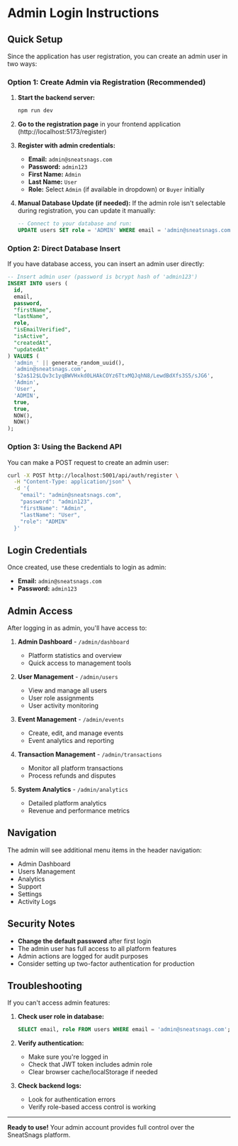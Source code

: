 # Admin Login Instructions

## Quick Setup

Since the application has user registration, you can create an admin user in two ways:

### Option 1: Create Admin via Registration (Recommended)

1. **Start the backend server:**
   ```bash
   npm run dev
   ```

2. **Go to the registration page** in your frontend application (http://localhost:5173/register)

3. **Register with admin credentials:**
   - **Email:** `admin@sneatsnags.com`
   - **Password:** `admin123`
   - **First Name:** `Admin`
   - **Last Name:** `User`
   - **Role:** Select `Admin` (if available in dropdown) or `Buyer` initially

4. **Manual Database Update (if needed):**
   If the admin role isn't selectable during registration, you can update it manually:
   
   ```sql
   -- Connect to your database and run:
   UPDATE users SET role = 'ADMIN' WHERE email = 'admin@sneatsnags.com';
   ```

### Option 2: Direct Database Insert

If you have database access, you can insert an admin user directly:

```sql
-- Insert admin user (password is bcrypt hash of 'admin123')
INSERT INTO users (
  id, 
  email, 
  password, 
  "firstName", 
  "lastName", 
  role, 
  "isEmailVerified", 
  "isActive", 
  "createdAt", 
  "updatedAt"
) VALUES (
  'admin_' || generate_random_uuid(),
  'admin@sneatsnags.com',
  '$2a$12$LQv3c1yqBWVHxkd0LHAkCOYz6TtxMQJqhN8/LewdBdXfs3S5/sJG6',
  'Admin',
  'User',
  'ADMIN',
  true,
  true,
  NOW(),
  NOW()
);
```

### Option 3: Using the Backend API

You can make a POST request to create an admin user:

```bash
curl -X POST http://localhost:5001/api/auth/register \
  -H "Content-Type: application/json" \
  -d '{
    "email": "admin@sneatsnags.com",
    "password": "admin123",
    "firstName": "Admin",
    "lastName": "User",
    "role": "ADMIN"
  }'
```

## Login Credentials

Once created, use these credentials to login as admin:

- **Email:** `admin@sneatsnags.com`
- **Password:** `admin123`

## Admin Access

After logging in as admin, you'll have access to:

1. **Admin Dashboard** - `/admin/dashboard`
   - Platform statistics and overview
   - Quick access to management tools

2. **User Management** - `/admin/users`
   - View and manage all users
   - User role assignments
   - User activity monitoring

3. **Event Management** - `/admin/events`
   - Create, edit, and manage events
   - Event analytics and reporting

4. **Transaction Management** - `/admin/transactions`
   - Monitor all platform transactions
   - Process refunds and disputes

5. **System Analytics** - `/admin/analytics`
   - Detailed platform analytics
   - Revenue and performance metrics

## Navigation

The admin will see additional menu items in the header navigation:
- Admin Dashboard
- Users Management
- Analytics
- Support
- Settings
- Activity Logs

## Security Notes

- **Change the default password** after first login
- The admin user has full access to all platform features
- Admin actions are logged for audit purposes
- Consider setting up two-factor authentication for production

## Troubleshooting

If you can't access admin features:

1. **Check user role in database:**
   ```sql
   SELECT email, role FROM users WHERE email = 'admin@sneatsnags.com';
   ```

2. **Verify authentication:**
   - Make sure you're logged in
   - Check that JWT token includes admin role
   - Clear browser cache/localStorage if needed

3. **Check backend logs:**
   - Look for authentication errors
   - Verify role-based access control is working

---

**Ready to use!** Your admin account provides full control over the SneatSnags platform.